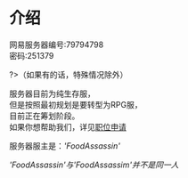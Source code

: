 # 介绍

网易服务器编号:79794798  
密码:251379

?>（如果有的话，特殊情况除外）

服务器目前为纯生存服，  
但是按照最初规划是要转型为RPG服，  
目前正在筹划阶段。  
如果你想帮助我们，详见[职位申请](rule/apply.md)

服务器服主是：*'FoodAssassin'*

*'FoodAssassin'与'FoodAssassim'并不是同一人*
